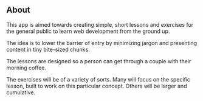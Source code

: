 ## About

This app is aimed towards creating simple, short lessons and exercises for the general public to learn web development from the ground up.

The idea is to lower the barrier of entry by minimizing jargon and presenting content in tiny bite-sized chunks.

The lessons are designed so a person can get through a couple with their morning coffee.

The exercises will be of a variety of sorts. Many will focus on the specific lesson, built to work on this particular concept. Others will be larger and cumulative. 
